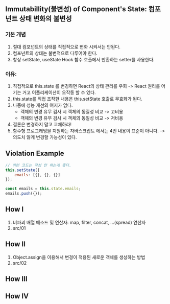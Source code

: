 ## Immutabillity(불변성) of Component's State: 컴포넌트 상태 변화의 불변성

### 기본 개념
1. 절대 컴포넌트의 상태를 직접적으로 변화 시켜서는 안된다.
2. 컴포넌트의 상태는 불변적으로 다루어야 한다.
3. 항상 setState, useState Hook 함수 호출에서 반환하는 setter를 사용한다.

### 이유:
1. 직접적으로 this.state 를  변경하면 React의 상태 관리를 우회 -> React 원리를 어기는 거고 어플리케이션이 오작동 할 수 있다.
2. this.state를 직접 조작한 내용은 this.setState 호출로 무효화가 된다.
3. 나중에 성능 개선의 여지가 없다.
    - 객체의 변경 유무 검사 시 객체의 동질성 비교 -> 고비용
    - 객체의 변경 유무 검사 시 객체의 동일성 비교 -> 저비용
4. 결론은 변경하지 말고 교체하라!
5. 함수형 프로그래밍을 지원하는 자바스크립트 에서는 4번 내용이 표준이 아니다.
    -> 의도치 않게 변경할 가능성이 있다.

## Violation Example
```javascript
// 이런 코드는 작성 안 하는게 좋다.
this.setState({
    emails: [{}, {}, {}]
});

const emails = this.state.emails;
emails.push({});
```

## How I
1. 비파괴 배열 메소드 및 연산자: map, filter, concat, ...(spread) 연산자
2. src/01

## How II
1. Object.assign을 이용해서  변경이 적용된 새로운 객체를 생성하는 방법
2. src/02

## How III
## How IV
